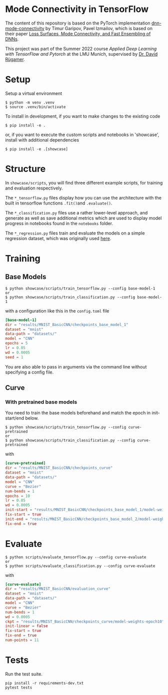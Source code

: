 # Mode Connectivity in TensorFlow

The content of this repository is based on the PyTorch implementation [dnn-mode-connectivity](https://github.com/timgaripov/dnn-mode-connectivity) by Timur Garipov, Pavel Izmailov, which is based on their paper [Loss Surfaces, Mode Connectivity, and Fast Ensembling of DNNs](https://arxiv.org/abs/1802.10026).

This project was part of the Summer 2022 course *Applied Deep Learning with TensorFlow and Pytorch* at the LMU Munich, supervised by [Dr. David Rügamer](https://www.slds.stat.uni-muenchen.de/people/ruegamer/).

# Setup

Setup a virtual environment

```shell
$ python -m venv .venv
$ source .venv/bin/activate
```

To install in development, if you want to make changes to the existing code

```shell
$ pip install -e .
```

or, if you want to execute the custom scripts and notebooks in 'showcase', install with additional dependencies

```shell
$ pip install -e .[showcase]
```

# Structure

In `showcase/scripts`, you will find three different example scripts, for training and evaluation respectively. 

The `*_tensorflow.py` files display how you can use the architecture with the built in tensorflow functions `.fit()`and `.evaluate()`.

The `*_classification.py` files use a rather lower-level approach, and generate as well as save additional metrics which are used to display model progress in notebooks found in the `notebooks` folder.

The `*_regression.py` files train and evaluate the models on a simple regression dataset, which was originally used [here](https://github.com/wjmaddox/drbayes/blob/master/experiments/synthetic_regression/ckpts/data.npy).


# Training

## Base Models

```shell
$ python showcase/scripts/train_tensorflow.py --config base-model-1
or
$ python showcase/scripts/train_classification.py --config base-model-1
```
with a configuration like this in the `config.toml` file
```toml
[base-model-1]
dir = "results/MNIST_BasicCNN/checkpoints_base_model_1"
dataset = "mnist"
data-path = "datasets/"
model = "CNN"
epochs = 5
lr = 0.05
wd = 0.0005
seed = 1
```

You are also able to pass in arguments via the command line without specifying a config file.

## Curve
### With pretrained base models

You need to train the base models beforehand and match the epoch in init-start/end below.

```shell
$ python showcase/scripts/train_tensorflow.py --config curve-pretrained
or
$ python showcase/scripts/train_classification.py --config curve-pretrained
```
with 
```toml
[curve-pretrained]
dir = "results/MNIST_BasicCNN/checkpoints_curve"
dataset = "mnist"
data-path = "datasets/"
model = "CNN"
curve = "Bezier"
num-bends = 1
epochs = 10
lr = 0.05
wd = 0.0005
init-start = "results/MNIST_BasicCNN/checkpoints_base_model_1/model-weights-epoch5"
fix-start = true
init-end = "results/MNIST_BasicCNN/checkpoints_base_model_2/model-weights-epoch5"
fix-end = true
```

# Evaluate

```shell
$ python scripts/evaluate_tensorflow.py --config curve-evaluate
or
$ python scripts/evaluate_classification.py --config curve-evaluate
```
with
```toml
[curve-evaluate]
dir = "results/MNIST_BasicCNN/evaluation_curve"
dataset = "mnist"
data-path = "datasets/"
model = "CNN"
curve = "Bezier"
num-bends = 1
wd = 0.0005
ckpt = "results/MNIST_BasicCNN/checkpoints_curve/model-weights-epoch10"
init-linear = false
fix-start = true
fix-end = true
num-points = 11
```


# Tests

Run the test suite.

```shell
pip install -r requirements-dev.txt
pytest tests
```
